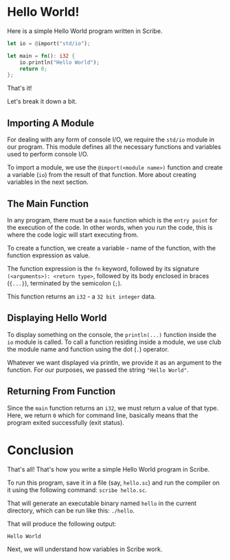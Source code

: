 # Hello World!

Here is a simple Hello World program written in Scribe.

```rs
let io = @import("std/io");

let main = fn(): i32 {
	io.println("Hello World");
	return 0;
};
```

That's it!

Let's break it down a bit.

## Importing A Module

For dealing with any form of console I/O, we require the `std/io` module in our program. This module defines all the necessary functions and variables used to perform console I/O.

To import a module, we use the `@import(<module name>)` function and create a variable (`io`) from the result of that function. More about creating variables in the next section.

## The Main Function

In any program, there must be a `main` function which is the `entry point` for the execution of the code. In other words, when you run the code, this is where the code logic will start executing from.

To create a function, we create a variable - name of the function, with the function expression as value.

The function expression is the `fn` keyword, followed by its signature `(<arguments>): <return type>`, followed by its body enclosed in braces (`{...}`), terminated by the semicolon (`;`).

This function returns an `i32` - a `32 bit integer` data.

## Displaying Hello World

To display something on the console, the `println(...)` function inside the `io` module is called.
To call a function residing inside a module, we use club the module name and function using the dot (`.`) operator.

Whatever we want displayed via println, we provide it as an argument to the function. For our purposes, we passed the string `"Hello World"`.

## Returning From Function

Since the `main` function returns an `i32`, we must return a value of that type. Here, we return `0` which for command line, basically means that the program exited successfully (exit status).


# Conclusion

That's all! That's how you write a simple Hello World program in Scribe.

To run this program, save it in a file (say, `hello.sc`) and run the compiler on it using the following command: `scribe hello.sc`.

That will generate an executable binary named `hello` in the current directory, which can be run like this: `./hello`.

That will produce the following output:
```
Hello World
```

Next, we will understand how variables in Scribe work.
